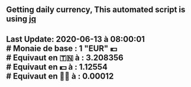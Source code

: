 ## Getting daily currency, This automated script is using [jq](https://stedolan.github.io/jq/)
## Last Update:  2020-06-13 à 08:00:01 </br># Monaie de base : 1 "EUR" 💶 </br> # Equivaut en 🇹🇳 à :  3.208356 </br> # Equivaut en 💵 à : 1.12554</br> # Equivaut en 🐱‍💻 à :  0.00012
